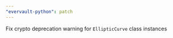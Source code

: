 ```yaml
---
"evervault-python": patch
---
```


Fix crypto deprecation warning for `EllipticCurve` class instances
